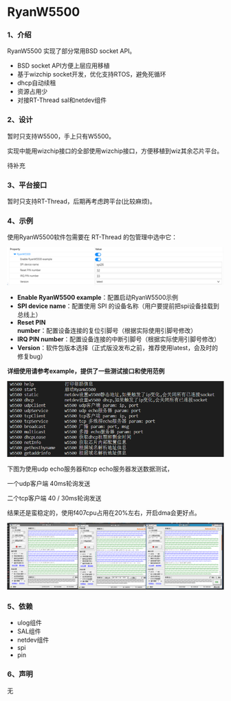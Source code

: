 # RyanW5500

### 1、介绍

RyanW5500 实现了部分常用BSD socket API。

- BSD socket API方便上层应用移植
- 基于wizchip socket开发，优化支持RTOS，避免死循环
- dhcp自动续租
- 资源占用少
- 对接RT-Thread sal和netdev组件

### 2、设计

暂时只支持W5500，手上只有W5500。

实现中能用wizchip接口的全部使用wizchip接口，方便移植到wiz其余芯片平台。

待补充

### 3、平台接口

暂时只支持RT-Thread，后期再考虑跨平台(比较麻烦)。

### 4、示例

使用RyanW5500软件包需要在 RT-Thread 的包管理中选中它：

![image-20221228130036255](docs/assert/README.assert/image-20221228130036255.png)

- **Enable RyanW5500 example**：配置启动RyanW5500示例
- **SPI device name**：配置使用 SPI 的设备名称（用户要提前把spi设备挂载到总线上）
- **Reset PIN number**：配置设备连接的复位引脚号（根据实际使用引脚号修改）
- **IRQ PIN number**：配置设备连接的中断引脚号（根据实际使用引脚号修改）
- **Version**：软件包版本选择（正式版没发布之前，推荐使用latest，会及时的修复bug）

**详细使用请参考example，提供了一些测试接口和使用范例**

![image-20221230092752108](docs/assert/README.assert/image-20221230092752108.png)

下图为使用udp echo服务器和tcp echo服务器发送数据测试，

一个udp客户端 40ms轮询发送

二个tcp客户端 40 / 30ms轮询发送

结果还是蛮稳定的，使用f407cpu占用在20%左右，开启dma会更好点。

![7acf3c006ac8787302f5a72f5a6c1b6](docs/assert/README.assert/7acf3c006ac8787302f5a72f5a6c1b6.png)

### 5、依赖

- ulog组件
- SAL组件
- netdev组件
- spi
- pin

### 6、声明

无

